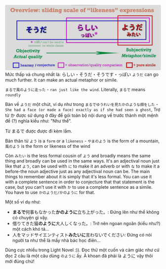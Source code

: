![Pasted image 20250603105409.png](img/Pasted%20image%2020250603105409.png)
Mức thấp và chung nhất là: らしい・そうだ・そうです・っぽい
`ようだ` can go much further. It can make an actual metaphor or simile. 

`まるで風のように走った` - `ran just like the wind`. Literally, `まるで` means `roundly`

Bàn về `ようだ` một chút, ví dụ như trong `まるでゆうれいを見たかのような顔をした` - `She had a face (or made a face) exactly as if she had seen a ghost`, Trợ từ か được sử dụng ở đây để gói toàn bộ nội dung vế trước thành một mệnh đề (?) nghĩa kiểu như: "Như thể".

Từ まるで được được đi kèm lắm.

Bản thân từ `よう` is a `form` or a `likeness` - `やまのよう` is the form of a mountain, `風のよう` is the form or likeness of the wind

Còn `みたい` is the less formal cousin of `よう` and broadly means the same thing and broadly can be used in the same ways. It's an adjectival noun just like that `よう`, can be used with `に` to make it an adverb or with `な` to make it a before-the noun adjective just as any adjectival noun can be. The main things to remember about it is simply that it's less formal.
You can use it with a complete sentence in order to conjecture that that statement is the case, but you can't use it with `か` to use a complete sentence as a simile. You have to use `かのようだ/かのように` for that.

Một số ví dụ như:
- **まるで**何事もなかった**かのように**立ち上がった。: Đứng lên như thể không có chuyện gì vậy.
- 借りてきた猫**のように**大人しくなった。: Trở nên ngoan ngoãn (kiểu như?) một cách khó tả...
- 人をマッドサイエンティスト**みたいに**言わないでください: Đừng có nói người ta như thể là mấy nhà bác học điên...

Dùng cực nhiều trong Light Novel :)). Đọc thử một cuốn và cảm giác như cứ đọc 2 câu là một câu dùng `のように` ấy. À khoan đã phải là ように vậy thôi mới đúng chứ!